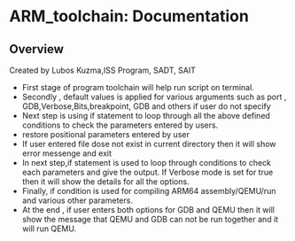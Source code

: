 # ARM_toolchain: Documentation

## Overview

Created by Lubos Kuzma,ISS Program, SADT, SAIT 
* First stage of program toolchain will help run script on terminal.
* Secondly , default values is  applied for various arguments such as port , GDB,Verbose,Bits,breakpoint, GDB and others if user do not specify
* Next step is using if statement to loop through all the above defined conditions to check the parameters entered by users.
* restore positional parameters entered by user
* If user entered file dose not exist in current directory then it will  show error messenge and exit 
* In next step,if statement is used to loop through conditions to check each parameters and give the output. If Verbose mode is set for true then it will show the details for all the options.
* Finally, if condition is used for compiling ARM64 assembly/QEMU/run and various other parameters.
* At the end , if user enters both options for GDB and QEMU then it will show the message that QEMU and GDB can not be run together and it will run QEMU.



